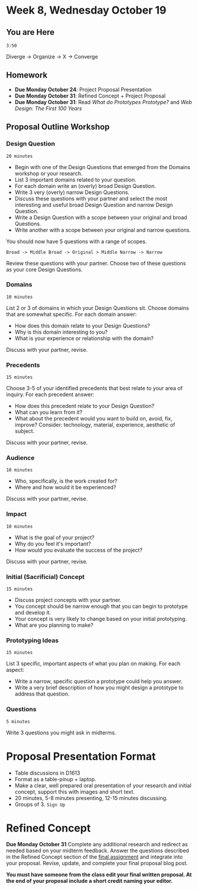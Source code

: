 # Week 8, Wednesday October 19

## You are Here
`3:50`

Diverge -> Organize -> X -> Converge


## Homework

- **Due Monday October 24**: Project Proposal Presentation
- **Due Monday October 31**: Refined Concept + Project Proposal
- **Due Monday October 31**: Read *What do Prototypes Prototype?* and *Web Design: The First 100 Years*


## Proposal Outline Workshop

### Design Question

`20 minutes`

  - Begin with one of the Design Questions that emerged from the Domains workshop or your research.
  - List 3 important domains related to your question.
  - For each domain write an (overly) broad Design Question.
  - Write 3 very (overly) narrow Design Questions.
  - Discuss these questions with your partner and select the most interesting and useful broad Design Question and narrow Design Question.
  - Write a Design Question with a scope between your original and broad Questions.
  - Write another with a scope between your original and narrow questions.

  You should now have 5 questions with a range of scopes.

  `Broad -> Middle Broad -> Original > Middle Narrow -> Narrow`

  Review these questions with your partner. Choose two of these questions as your core Design Questions.  

### Domains
`10 minutes`

  List 2 or 3 of domains in which your Design Questions sit. Choose domains that are somewhat specific. For each domain answer:

  - How does this domain relate to your Design Questions?
  - Why is this domain interesting to you?
  - What is your experience or relationship with the domain?

  Discuss with your partner, revise.

### Precedents
`15 minutes`

  Choose 3-5 of your identified precedents that best relate to your area of inquiry. For each precedent answer:
  - How does this precedent relate to your Design Question?
  - What can you learn from it?
  - What about the precedent would you want to build on, avoid, fix, improve? Consider: technology, material, experience, aesthetic of subject.

Discuss with your partner, revise.

### Audience
`10 minutes`

  - Who, specifically, is the work created for?
  - Where and how would it be experienced?

Discuss with your partner, revise.

### Impact
`10 minutes`

  - What is the goal of your project?
  - Why do you feel it's important?
  - How would you evaluate the success of the project?

Discuss with your partner, revise.


### Initial (Sacrificial) Concept
`15 minutes`
  - Discuss project concepts with your partner.
  - You concept should be narrow enough that you can begin to prototype and develop it.
  - Your concept is very likely to change based on your initial prototyping.
  - What are you planning to make?

### Prototyping Ideas
`15 minutes`

List 3 specific, important aspects of what you plan on making. For each aspect:

- Write a narrow, specific question a prototype could help you answer.
- Write a very brief description of how you might design a prototype to address that question.

### Questions
`5 minutes`

Write 3 questions you might ask in midterms.

# Proposal Presentation Format
- Table discussions in D1613
- Format as a table-pinup + laptop.
- Make a clear, well prepared oral presentation of your research and initial concept, support this with images and short text.
- 20 minutes, 5-8 minutes presenting, 12-15 minutes discussing.
- Groups of 3. `Sign Up`

# Refined Concept
**Due Monday October 31**
Complete any additional research and redirect as needed based on your midterm feedback. Answer the questions described in the Refined Concept section of the [final assignment](../assignment_4) and integrate into your proposal. Revise, update, and complete your final proposal blog post.

**You must have someone from the class edit your final written proposal. At the end of your proposal include a short credit naming your editor.**
